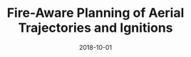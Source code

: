 ---
title: "Fire-Aware Planning of Aerial Trajectories and Ignitions"
collection: publications
permalink: /publication/2018-10-01-IROS-Fire
excerpt: 'Prescribed fires can lessen wildfire severity and control invasive species, but they can also be risky and costly. Unmanned aerial systems can reduce those drawbacks by, for example, dropping ignition spheres to ignite the most hazardous areas. Existing systems, however, lack awareness of the fire vectors to operate autonomously, safely, and efficiently. In this work we address that limitation, introducing an approach that integrates a lightweight fire simulator and a planner for trajectories and ignition sphere drop waypoints. Both components are unique in that they are amenable to input from the system’s sensors and the fire crew to increase fire awareness. We conducted a preliminary study that confirms that such inputs improve the accuracy of the fire simulation to counter the unpredictability of the target environment. The field study of the system showed that the fire-aware planner generated safe trajectories with effective ignitions leveraging the fire simulator predictions.'
date: 2018-10-01
venue: '2018 IEEE/RSJ International Conference on Intelligent Robots and Systems (<a href="https://www.iros2018.org">IROS</a>)'
paperurl: 'http://hildebrandt-carl.github.io/files/2018-10-01-IROS-Fire.pdf'
publishurl: 'https://ieeexplore.ieee.org/abstract/document/8593568/'
authors: 'Evan Beachly, Carrick Detweiler, Sebastian Elbaum, Brittany Duncan, <b>Carl Hildebrandt</b>, Dirac Twidwell, Craig Allen'
awards: 'IROS Best Paper Award on Safety, Security, and Recue Robotics'
award_url: 'http://hildebrandt-carl.github.io/files/2018_IROS_Award.png'
---